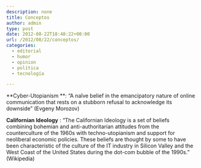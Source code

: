 ```yaml
---
description: none
title: Conceptos
author: admin
type: post
date: 2012-08-22T18:48:22+00:00
url: /2012/08/22/conceptos/
categories:
  - editorial
  - humor
  - opinion
  - política
  - tecnología

---
```

**Cyber-Utopianism **: &#8220;A naîve belief in the emancipatory nature of online communication that rests on a stubborn refusal to acknowledge its downside&#8221; (Evgeny Morozov)

**Californian Ideology** : &#8220;The Californian Ideology is a set of beliefs combining bohemian and anti-authoritarian attitudes from the counterculture of the 1960s with techno-utopianism and support for neoliberal economic policies. These beliefs are thought by some to have been characteristic of the culture of the IT industry in Silicon Valley and the West Coast of the United States during the dot-com bubble of the 1990s.&#8221; (Wikipedia)

